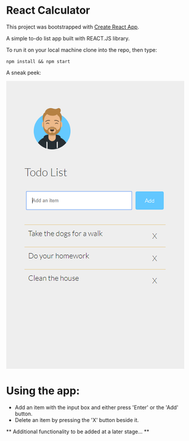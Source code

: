 # React Calculator

This project was bootstrapped with [Create React App](https://github.com/facebook/create-react-app).

A simple to-do list app built with REACT.JS library.

To run it on your local machine clone into the repo, then type: 

    npm install && npm start  
    
A sneak peek: 

![alt react-calculator-simple](screenshot.png)

# Using the app:

* Add an item with the input box and either press 'Enter' or the 'Add' button.
* Delete an item by pressing the 'X' button beside it.

** Additional functionality to be added at a later stage... **
